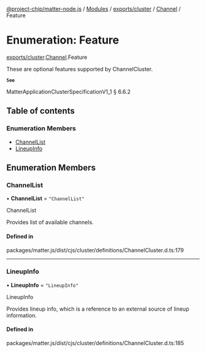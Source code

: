[@project-chip/matter-node.js](../README.md) / [Modules](../modules.md) / [exports/cluster](../modules/exports_cluster.md) / [Channel](../modules/exports_cluster.Channel.md) / Feature

# Enumeration: Feature

[exports/cluster](../modules/exports_cluster.md).[Channel](../modules/exports_cluster.Channel.md).Feature

These are optional features supported by ChannelCluster.

**`See`**

MatterApplicationClusterSpecificationV1_1 § 6.6.2

## Table of contents

### Enumeration Members

- [ChannelList](exports_cluster.Channel.Feature.md#channellist)
- [LineupInfo](exports_cluster.Channel.Feature.md#lineupinfo)

## Enumeration Members

### ChannelList

• **ChannelList** = ``"ChannelList"``

ChannelList

Provides list of available channels.

#### Defined in

packages/matter.js/dist/cjs/cluster/definitions/ChannelCluster.d.ts:179

___

### LineupInfo

• **LineupInfo** = ``"LineupInfo"``

LineupInfo

Provides lineup info, which is a reference to an external source of lineup information.

#### Defined in

packages/matter.js/dist/cjs/cluster/definitions/ChannelCluster.d.ts:185
